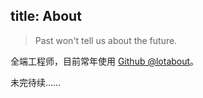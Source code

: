 title: About
---

> Past won't tell us about the future.

全端工程师，目前常年使用 [Github @lotabout](https://github.com/lotabout)。

未完待续……
